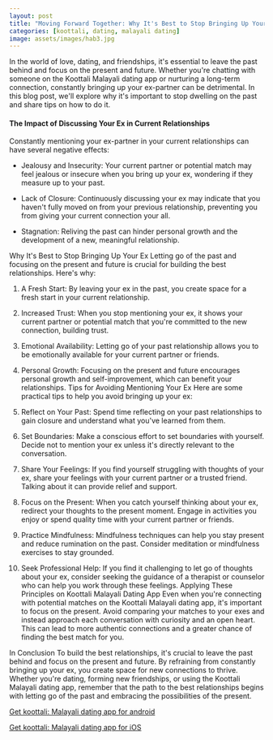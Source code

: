 ```yaml
---
layout: post
title: "Moving Forward Together: Why It's Best to Stop Bringing Up Your Ex in Your Relationships || Koottali Malayali Dating App"
categories: [koottali, dating, malayali dating]
image: assets/images/hab3.jpg
---
```




In the world of love, dating, and friendships, it's essential to leave the past behind and focus on the present and future. Whether you're chatting with someone on the Koottali Malayali dating app or nurturing a long-term connection, constantly bringing up your ex-partner can be detrimental. In this blog post, we'll explore why it's important to stop dwelling on the past and share tips on how to do it.

#### The Impact of Discussing Your Ex in Current Relationships
Constantly mentioning your ex-partner in your current relationships can have several negative effects:

* Jealousy and Insecurity: Your current partner or potential match may feel jealous or insecure when you bring up your ex, wondering if they measure up to your past.

* Lack of Closure: Continuously discussing your ex may indicate that you haven't fully moved on from your previous relationship, preventing you from giving your current connection your all.

* Stagnation: Reliving the past can hinder personal growth and the development of a new, meaningful relationship.

Why It's Best to Stop Bringing Up Your Ex
Letting go of the past and focusing on the present and future is crucial for building the best relationships. Here's why:

1. A Fresh Start: By leaving your ex in the past, you create space for a fresh start in your current relationship.
2. Increased Trust: When you stop mentioning your ex, it shows your current partner or potential match that you're committed to the new connection, building trust.
3. Emotional Availability: Letting go of your past relationship allows you to be emotionally available for your current partner or friends.
4. Personal Growth: Focusing on the present and future encourages personal growth and self-improvement, which can benefit your relationships.
Tips for Avoiding Mentioning Your Ex
Here are some practical tips to help you avoid bringing up your ex:

1. Reflect on Your Past: Spend time reflecting on your past relationships to gain closure and understand what you've learned from them.
2. Set Boundaries: Make a conscious effort to set boundaries with yourself. Decide not to mention your ex unless it's directly relevant to the conversation.
3. Share Your Feelings: If you find yourself struggling with thoughts of your ex, share your feelings with your current partner or a trusted friend. Talking about it can provide relief and support.
4. Focus on the Present: When you catch yourself thinking about your ex, redirect your thoughts to the present moment. Engage in activities you enjoy or spend quality time with your current partner or friends.
5. Practice Mindfulness: Mindfulness techniques can help you stay present and reduce rumination on the past. Consider meditation or mindfulness exercises to stay grounded.
6. Seek Professional Help: If you find it challenging to let go of thoughts about your ex, consider seeking the guidance of a therapist or counselor who can help you work through these feelings.
Applying These Principles on Koottali Malayali Dating App
Even when you're connecting with potential matches on the Koottali Malayali dating app, it's important to focus on the present. Avoid comparing your matches to your exes and instead approach each conversation with curiosity and an open heart. This can lead to more authentic connections and a greater chance of finding the best match for you.

In Conclusion
To build the best relationships, it's crucial to leave the past behind and focus on the present and future. By refraining from constantly bringing up your ex, you create space for new connections to thrive. Whether you're dating, forming new friendships, or using the Koottali Malayali dating app, remember that the path to the best relationships begins with letting go of the past and embracing the possibilities of the present.

[Get koottali: Malayali dating app for android](https://play.google.com/store/apps/details?id=com.koottali.app&hl=en_IN&gl=US)

[Get koottali: Malayali dating app for iOS](https://apps.apple.com/us/app/koottali-connect-with-mallus/id6448742453)
